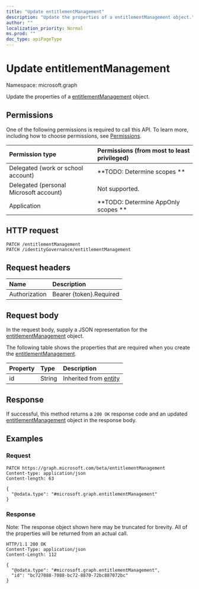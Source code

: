 ```yaml
---
title: "Update entitlementManagement"
description: "Update the properties of a entitlementManagement object."
author: ""
localization_priority: Normal
ms.prod: ""
doc_type: apiPageType
---
```


# Update entitlementManagement

Namespace: microsoft.graph

Update the properties of a [entitlementManagement](../resources/entitlementmanagement.md) object.

## Permissions
One of the following permissions is required to call this API. To learn more, including how to choose permissions, see [Permissions](/concepts/permissions-reference.md).

|Permission type|Permissions (from most to least privileged)|
|:---|:---|
|Delegated (work or school account)|**TODO: Determine scopes **|
|Delegated (personal Microsoft account)|Not supported.|
|Application|**TODO: Determine AppOnly scopes **|

## HTTP request
<!-- {
  "blockType": "ignored"
}
-->
``` http
PATCH /entitlementManagement
PATCH /identityGovernance/entitlementManagement
```

## Request headers
|Name|Description|
|:---|:---|
|Authorization|Bearer {token}.Required|

## Request body
In the request body, supply a JSON representation for the [entitlementManagement](../resources/entitlementmanagement.md) object.

The following table shows the properties that are required when you create the [entitlementManagement](../resources/entitlementmanagement.md).

|Property|Type|Description|
|:---|:---|:---|
|id|String| Inherited from [entity](../resources/entity.md)|



## Response
If successful, this method returns a `200 OK` response code and an updated [entitlementManagement](../resources/entitlementmanagement.md) object in the response body.

## Examples

### Request
<!-- {
  "blockType": "request",
  "name": "update_entitlementmanagement"
}
-->
``` http
PATCH https://graph.microsoft.com/beta/entitlementManagement
Content-type: application/json
Content-length: 63

{
  "@odata.type": "#microsoft.graph.entitlementManagement"
}
```

### Response
Note: The response object shown here may be truncated for brevity. All of the properties will be returned from an actual call.
<!-- {
  "blockType": "response",
  "truncated": true
}
-->
``` http
HTTP/1.1 200 OK
Content-Type: application/json
Content-Length: 112

{
  "@odata.type": "#microsoft.graph.entitlementManagement",
  "id": "bc727088-7088-bc72-8870-72bc887072bc"
}
```

